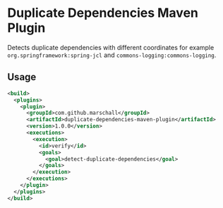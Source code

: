 Duplicate Dependencies Maven Plugin
===================================

Detects duplicate dependencies with different coordinates for example `org.springframework:spring-jcl` and `commons-logging:commons-logging`.

Usage
-----

```xml
<build>
  <plugins>
    <plugin>
      <groupId>com.github.marschall</groupId>
      <artifactId>duplicate-dependencies-maven-plugin</artifactId>
      <version>1.0.0</version>
      <executions>
        <execution>
          <id>verify</id>
          <goals>
            <goal>detect-duplicate-dependencies</goal>
          </goals>
        </execution>
      </executions>
    </plugin>
  </plugins>
</build>
```
